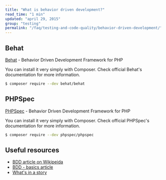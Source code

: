 ```yaml
---
title: "What is behavior driven development?"
read_time: "1 min"
updated: "april 29, 2015"
group: "testing"
permalink: "/faq/testing-and-code-quality/behavior-driven-development/"
---
```


## Behat

[Behat](http://docs.behat.org/en/v2.5/) - Behavior Driven Development Framework for PHP

You can install it very simply with Composer. Check official Behat's documentation for more information.

```bash
$ composer require --dev behat/behat
```

## PHPSpec

[PHPSpec](http://www.phpspec.net/) - Behavior Driven Development Framework for PHP

You can install it very simply with Composer. Check official PHPSpec's documentation for more information.

```bash
$ composer require --dev phpspec/phpspec
```

## Useful resources

* [BDD article on Wikipeida](http://en.wikipedia.org/wiki/Behavior-driven_development)
* [BDD - basics article](http://guide.agilealliance.org/guide/bdd.html)
* [What's in a story](http://dannorth.net/whats-in-a-story/)
